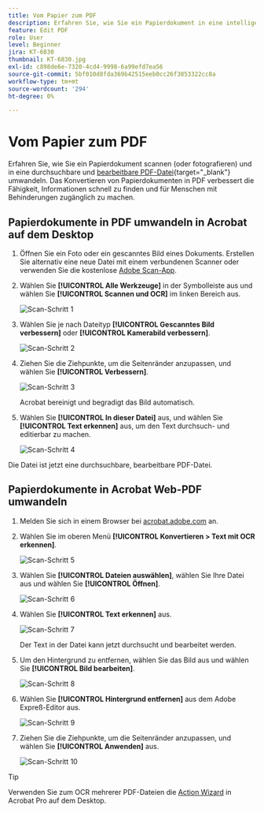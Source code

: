 ```yaml
---
title: Vom Papier zum PDF
description: Erfahren Sie, wie Sie ein Papierdokument in eine intelligente, durchsuchbare und editierbare PDF-Datei umwandeln.
feature: Edit PDF
role: User
level: Beginner
jira: KT-6830
thumbnail: KT-6830.jpg
exl-id: c898de6e-7320-4cd4-9998-6a99efd7ea56
source-git-commit: 5bf010d8fda369b42515eeb0cc26f3853322cc8a
workflow-type: tm+mt
source-wordcount: '294'
ht-degree: 0%

---
```


# Vom Papier zum PDF

Erfahren Sie, wie Sie ein Papierdokument scannen (oder fotografieren) und in eine durchsuchbare und [bearbeitbare PDF-Datei](https://www.adobe.com/de/acrobat/online/pdf-editor.html){target="_blank"} umwandeln. Das Konvertieren von Papierdokumenten in PDF verbessert die Fähigkeit, Informationen schnell zu finden und für Menschen mit Behinderungen zugänglich zu machen.

## Papierdokumente in PDF umwandeln in Acrobat auf dem Desktop

1. Öffnen Sie ein Foto oder ein gescanntes Bild eines Dokuments. Erstellen Sie alternativ eine neue Datei mit einem verbundenen Scanner oder verwenden Sie die kostenlose [Adobe Scan-App](https://adobescan.app.link/GpBqG8Bkoeb).

1. Wählen Sie **[!UICONTROL Alle Werkzeuge]** in der Symbolleiste aus und wählen Sie **[!UICONTROL Scannen und OCR]** im linken Bereich aus.

   ![Scan-Schritt 1](../assets/Scan_1.png)

1. Wählen Sie je nach Dateityp **[!UICONTROL Gescanntes Bild verbessern]** oder **[!UICONTROL Kamerabild verbessern]**.

   ![Scan-Schritt 2](../assets/Scan_2.png)

1. Ziehen Sie die Ziehpunkte, um die Seitenränder anzupassen, und wählen Sie **[!UICONTROL Verbessern]**.

   ![Scan-Schritt 3](../assets/Scan_3.png)

   Acrobat bereinigt und begradigt das Bild automatisch.

1. Wählen Sie **[!UICONTROL In dieser Datei]** aus, und wählen Sie **[!UICONTROL Text erkennen]** aus, um den Text durchsuch- und editierbar zu machen.

   ![Scan-Schritt 4](../assets/Scan_4.png)

Die Datei ist jetzt eine durchsuchbare, bearbeitbare PDF-Datei.

## Papierdokumente in Acrobat Web-PDF umwandeln

1. Melden Sie sich in einem Browser bei [acrobat.adobe.com](https://acrobat.adobe.com/de/de) an.

1. Wählen Sie im oberen Menü **[!UICONTROL Konvertieren > Text mit OCR erkennen]**.

   ![Scan-Schritt 5](../assets/Scan_5.png)

1. Wählen Sie **[!UICONTROL Dateien auswählen]**, wählen Sie Ihre Datei aus und wählen Sie **[!UICONTROL Öffnen]**.

   ![Scan-Schritt 6](../assets/Scan_6.png)

1. Wählen Sie **[!UICONTROL Text erkennen]** aus.

   ![Scan-Schritt 7](../assets/Scan_7.png)

   Der Text in der Datei kann jetzt durchsucht und bearbeitet werden.

1. Um den Hintergrund zu entfernen, wählen Sie das Bild aus und wählen Sie **[!UICONTROL Bild bearbeiten]**.

   ![Scan-Schritt 8](../assets/Scan_8.png)

1. Wählen Sie **[!UICONTROL Hintergrund entfernen]** aus dem Adobe Expreß-Editor aus.

   ![Scan-Schritt 9](../assets/Scan_9.png)

1. Ziehen Sie die Ziehpunkte, um die Seitenränder anzupassen, und wählen Sie **[!UICONTROL Anwenden]** aus.

   ![Scan-Schritt 10](../assets/Scan_10.png)


>[!TIP]
>
>Verwenden Sie zum OCR mehrerer PDF-Dateien die [Action Wizard](../advanced-tasks/action.md) in Acrobat Pro auf dem Desktop.